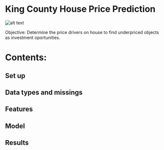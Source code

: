 # King County House Price Prediction
![alt text](https://www.psrc.org/sites/default/files/styles/featured_banner/public/lakewashington1.jpg?itok=2dv5Kpkr&c=f799a8ca97014e73d94a67ff28ad18b2)

Objective: Determine the price drivers on house to find underpriced objects as investment oportunities.

# Contents:
## Set up
## Data types and missings
## Features 
## Model
## Results
